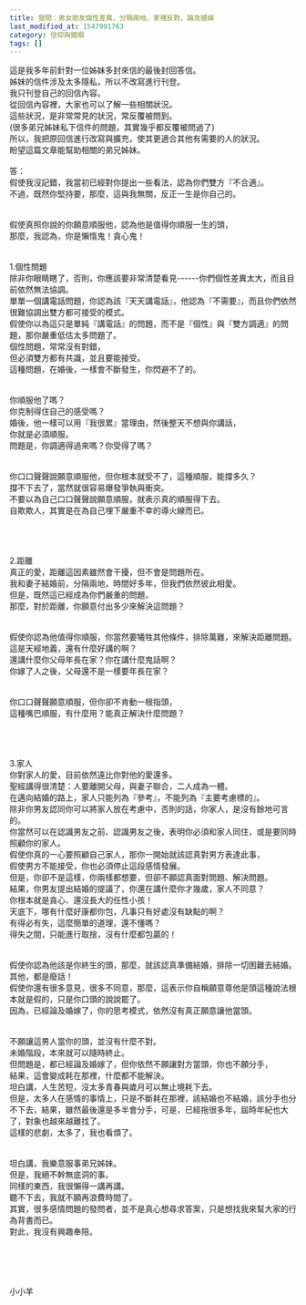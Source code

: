```yaml
---
title: 發問：男女朋友個性差異、分隔兩地、家裡反對、論及婚嫁
last_modified_at: 1547991763
category: 信仰與婚姻
tags: []
---
```


這是我多年前針對一位姊妹多封來信的最後封回答信。<br>姊妹的信件涉及太多隱私，所以不改寫進行刊登。<br>我只刊登自己的回信內容。<br>從回信內容裡，大家也可以了解一些相關狀況。<br>這些狀況，是非常常見的狀況，常反覆被問到。<br>(很多弟兄姊妹私下信件的問題，其實幾乎都反覆被問過了)<br>所以，我把原回信進行改寫與擴充，使其更適合其他有需要的人的狀況。<br>盼望這篇文章能幫助相關的弟兄姊妹。<br><!--more--><br>答：<br>假使我沒記錯，我當初已經對你提出一些看法，認為你們雙方『不合適』。<br>不過，既然你堅持要，那麼，這與我無關，反正一生是你自己的。<br> <br><br>假使真照你說的你願意順服他，認為他是值得你順服一生的頭，<br>那麼，我認為，你是懶惰鬼！貪心鬼！<br> <br><br>1.個性問題<br>除非你眼睛瞎了，否則，你應該要非常清楚看見------你們個性差異太大，而且目前依然無法協調。<br>單單一個講電話問題，你認為該『天天講電話』，他認為『不需要』，而且你們依然很難協調出雙方都可接受的模式。<br>假使你以為這只是單純『講電話』的問題，而不是『個性』與『雙方調適』的問題，那你嚴重低估太多問題了。<br>個性問題，常常沒有對錯，<br>但必須雙方都有共識，並且要能接受。<br>這種問題，在婚後，一樣會不斷發生，你閃避不了的。<br> <br><br>你順服他了嗎？<br>你克制得住自己的感受嗎？<br>婚後，他一樣可以用『我很累』當理由，然後整天不想與你講話，<br>你就是必須順服。<br>問題是，你調適得過來嗎？你受得了嗎？<br><br><br>你口口聲聲說願意順服他，但你根本就受不了，這種順服，能撐多久？<br>撐不下去了，當然就很容易爆發爭執與衝突。<br>不要以為自己口口聲聲說願意順服，就表示真的順服得下去。<br>自欺欺人，其實是在為自己埋下嚴重不幸的導火線而已。<br><br> <br><br> <br>2.距離<br>真正的愛，距離這因素雖然會干擾，但不會是問題所在。<br>我和妻子結婚前，分隔兩地，時間好多年，但我們依然彼此相愛。<br>但是，既然這已經成為你們嚴重的問題，<br>那麼，對於距離，你願意付出多少來解決這問題？<br><br><br>假使你認為他值得你順服，你當然要犧牲其他條件，排除萬難，來解決距離問題。<br>這是天經地義，還有什麼好講的啊？<br>還講什麼你父母年長在家？你在講什麼鬼話啊？<br>你嫁了人之後，父母還不是一樣要年長在家？<br><br><br>你口口聲聲願意順服，但你卻不肯動一根指頭，<br>這種嘴巴順服，有什麼用？能真正解決什麼問題？<br> <br> <br><br><br>3.家人<br>你對家人的愛，目前依然遠比你對他的愛還多。<br>聖經講得很清楚：人要離開父母，與妻子聯合，二人成為一體。<br>在邁向結婚的路上，家人只能列為『參考』，不能列為『主要考慮標的』。<br>除非你男友認同你可以將家人放在考慮中，否則的話，你家人，是沒有餘地可言的。<br>你當然可以在認識男友之前、認識男友之後，表明你必須和家人同住，或是要同時照顧你的家人。<br>假使你真的一心要照顧自己家人，那你一開始就該認真對男方表達此事，<br>假使男方不能接受，你也必須停止這段感情發展。<br>但是，你卻不是這樣，你兩樣都想要，但卻不願認真面對問題、解決問題。<br>結果，你男友提出結婚的提議了，你還在講什麼你才幾歲，家人不同意？<br>你根本就是貪心、還沒長大的任性小孩！<br>天底下，哪有什麼好康都你包，凡事只有好處沒有缺點的啊？<br>有得必有失，這麼簡單的道理，還不懂嗎？<br>得失之間，只能進行取捨，沒有什麼都包贏的！<br> <br> <br>假使你認為他該是你終生的頭，那麼，就該認真準備結婚，排除一切困難去結婚。<br>其他，都是廢話！<br>假使你還有很多意見，很多不同意，那麼，這表示你自稱願意尊他是頭這種說法根本就是假的，只是你口頭的說說罷了。<br>因為，已經論及婚嫁了，你的思考模式，依然沒有真正願意讓他當頭。<br> <br><br>不願讓這男人當你的頭，並沒有什麼不對。<br>未婚階段，本來就可以隨時終止。<br>但問題是，都已經論及婚嫁了，但你依然不願讓對方當頭，你也不願分手，<br>結果，這會變成耗在那裡，什麼都不能解決。<br>坦白講，人生苦短，沒太多青春與歲月可以無止境耗下去。<br>但是，太多人在感情的事情上，只是不斷耗在那裡，該結婚也不結婚，該分手也分不下去，結果，雖然最後還是多半會分手，可是，已經拖很多年，屆時年紀也大了，對象也越來越難找了。<br>這樣的悲劇，太多了，我也看煩了。<br><br><br>坦白講，我樂意服事弟兄姊妹。<br>但是，我絕不幹無底洞的事。<br>同樣的東西，我很懶得一講再講。<br>聽不下去，我就不願再浪費時間了。<br>其實，很多感情問題的發問者，並不是真心想尋求答案，只是想找我來幫大家的行為背書而已。<br>對此，我沒有興趣奉陪。<br><br> <br><br><br><br>小小羊<br> <br> <br><br><br><br><br><br><br> <br><br>
